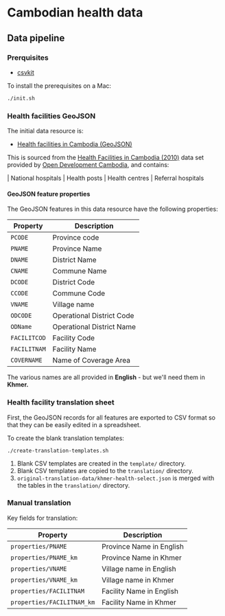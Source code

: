 # Cambodian health data

## Data pipeline

### Prerquisites

- [csvkit](https://csvkit.readthedocs.io/en/latest/)

To install the prerequisites on a Mac:

```bash
./init.sh
```

### Health facilities GeoJSON

The initial data resource is:

- [Health facilities in Cambodia (GeoJSON)](https://data.opendevelopmentcambodia.net/en/dataset/health-facility-of-cambodia-2010/resource/0aeea7e7-b2cc-4214-985b-65617ce8cea0)

This is sourced from the [Health Facilities in Cambodia (2010)](https://data.opendevelopmentcambodia.net/en/dataset/health-facility-of-cambodia-2010) data set provided by [Open Development Cambodia](https://opendevelopmentcambodia.net/), and contains:

| National hospitals
| Health posts
| Health centres
| Referral hospitals

#### GeoJSON feature properties

The GeoJSON features in this data resource have the following properties:

| Property     | Description               |
| ------------ | ------------------------- |
| `PCODE`      | Province code             |
| `PNAME`      | Province Name             |
| `DNAME`      | District Name             |
| `CNAME`      | Commune Name              |
| `DCODE`      | District Code             |
| `CCODE`      | Commune Code              |
| `VNAME`      | Village name              |
| `ODCODE`     | Operational District Code |
| `ODName`     | Operational District Name |
| `FACILITCOD` | Facility Code             |
| `FACILITNAM` | Facility Name             |
| `COVERNAME`  | Name of Coverage Area     |

The various names are all provided in **English** - but we'll need them in **Khmer.**

### Health facility translation sheet

First, the GeoJSON records for all features are exported to CSV format so that they can be easily edited in a spreadsheet.

To create the blank translation templates:

```text
./create-translation-templates.sh
```

1. Blank CSV templates are created in the `template/` directory.
2. Blank CSV templates are copied to the `translation/` directory.
3. `original-translation-data/khmer-health-select.json` is merged with the tables in the `translation/` directory.

### Manual translation

Key fields for translation:

| Property                   | Description              |
| -------------------------- | ------------------------ |
| `properties/PNAME`         | Province Name in English |
| `properties/PNAME_km`      | Province Name in Khmer   |
| `properties/VNAME`         | Village name in English  |
| `properties/VNAME_km`      | Village name in Khmer    |
| `properties/FACILITNAM`    | Facility Name in English |
| `properties/FACILITNAM_km` | Facility Name in Khmer   |
